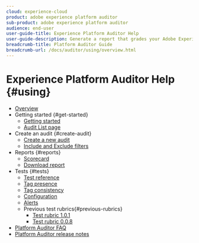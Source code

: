 ```yaml
---
cloud: experience-cloud
product: adobe experience platform auditor
sub-product: adobe experience platform auditor
audience: end-user
user-guide-title: Experience Platform Auditor Help
user-guide-description: Generate a report that grades your Adobe Experience Cloud implementation, with pointers on how to improve it.
breadcrumb-title: Platform Auditor Guide
breadcrumb-url: /docs/auditor/using/overview.html
---
```


# Experience Platform Auditor Help {#using}

+ [Overview](overview.md)
+ Getting started {#get-started}
  + [Getting started](get-started/getting-started.md)
  + [Audit List page](get-started/audit-list.md)
+ Create an audit {#create-audit}
  + [Create a new audit](create-audit/create-new-audit.md)
  + [Include and Exclude filters](create-audit/filters.md)
+ Reports {#reports}
  + [Scorecard](reports/scorecard.md)
  + [Download report](reports/download-report.md)
+ Tests {#tests}
  + [Test reference](tests/test-reference.md)
  + [Tag presence](tests/test-ref-presence.md)
  + [Tag consistency](tests/test-ref-consistency.md)
  + [Configuration](tests/test-ref-cfg.md)
  + [Alerts](tests/test-ref-alerts.md)
  + Previous test rubrics{#previous-rubrics}
    + [Test rubric 1.0.1](tests/previous-rubrics/test-rubric1-0-1.md)
    + [Test rubric 0.0.8](tests/previous-rubrics/test-rubric1-0.md)
+ [Platform Auditor FAQ](auditor-faq.md)
+ [Platform Auditor release notes](release-notes.md)
